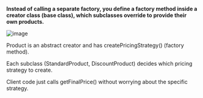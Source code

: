 **Instead of calling a separate factory, you define a factory method inside a creator class (base class), which subclasses override to provide their own products.**

![image](https://github.com/user-attachments/assets/dcae81a2-e43b-4eb3-a89a-983387db6a38)

Product is an abstract creator and has createPricingStrategy() (factory method).

Each subclass (StandardProduct, DiscountProduct) decides which pricing strategy to create.

Client code just calls getFinalPrice() without worrying about the specific strategy.
